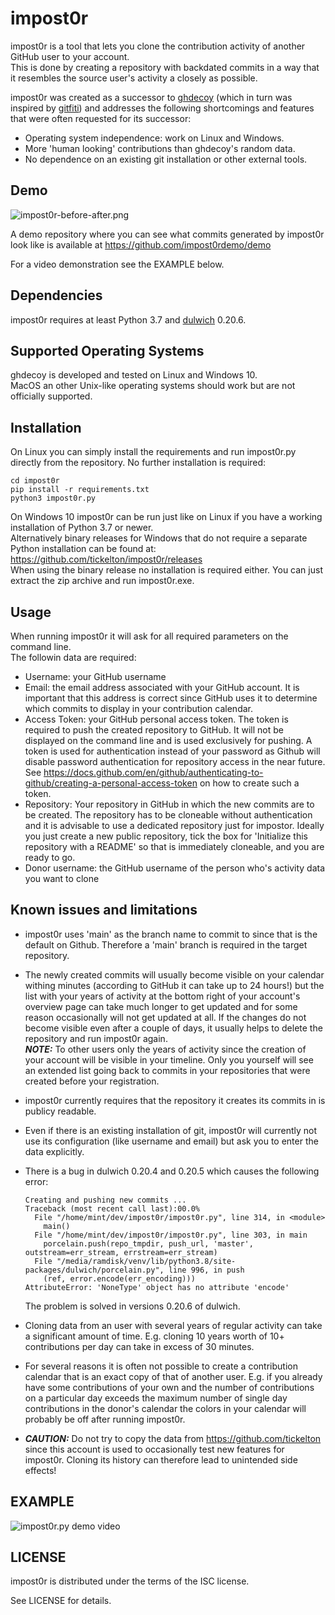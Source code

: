 impost0r
========

impost0r is a tool that lets you clone the contribution activity of
another GitHub user to your account.  
This is done by creating a repository with backdated commits in a
way that it resembles the source user's activity a closely as
possible.

impost0r was created as a successor to [ghdecoy](https://github.com/tickelton/ghdecoy)
(which in turn was inspired by [gitfiti](https://github.com/gelstudios/gitfiti))
and addresses the following shortcomings and features that were often
requested for its successor:
* Operating system independence: work on Linux and Windows.
* More 'human looking' contributions than ghdecoy's random data.
* No dependence on an existing git installation or other external tools.

Demo
------------

![impost0r-before-after.png](https://gitlab.com/tickelton/impost0r/raw/master/contrib/impost0r-before-after.png)


A demo repository where you can see what commits generated by impost0r look
like is available at https://github.com/impost0rdemo/demo

For a video demonstration see the EXAMPLE below.

Dependencies
------------

impost0r requires at least Python 3.7 and [dulwich](https://www.dulwich.io/)
0.20.6.

Supported Operating Systems
---------------------------

ghdecoy is developed and tested on Linux and Windows 10.  
MacOS an other Unix-like operating systems should work but are not
officially supported.

Installation
------------

On Linux you can simply install the requirements and run
impost0r.py directly from the repository. No further installation
is required:

```shell
cd impost0r
pip install -r requirements.txt
python3 impost0r.py
```

On Windows 10 impost0r can be run just like on Linux if you
have a working installation of Python 3.7 or newer.  
Alternatively binary releases for Windows that do not require
a separate Python installation can be found at:
https://github.com/tickelton/impost0r/releases  
When using the binary release no installation is required either.
You can just extract the zip archive and run impost0r.exe. 

Usage
-----

When running impost0r it will ask for all required parameters on
the command line.  
The followin data are required:  
* Username: your GitHub username
* Email: the email address associated with your GitHub account. It
is important that this address is correct since GitHub uses it to determine
which commits to display in your contribution calendar.
* Access Token: your GitHub personal access token. The token is required to push the
created repository to GitHub. It will not be displayed on the command line
and is used exclusively for pushing.
A token is used for authentication instead of your password as Github will
disable password authentication for repository access in the near future. See
https://docs.github.com/en/github/authenticating-to-github/creating-a-personal-access-token
on how to create such a token.
* Repository: Your repository in GitHub in which the new commits are to
be created. The repository has to be cloneable without authentication and
it is advisable to use a dedicated repository just for impostor. Ideally
you just create a new public repository, tick the box for
'Initialize this repository with a README' so that is immediately
cloneable, and you are ready to go.
* Donor username: the GitHub username of the person who's activity data
you want to clone


Known issues and limitations
----------------------------

* impost0r uses 'main' as the branch name to commit to since
that is the default on Github. Therefore a 'main' branch is
required in the target repository.
* The newly created commits will usually become visible on your
calendar withing minutes (according to GitHub it can take up to 24 hours!)
but the list with your years of activity at the bottom right of your
account's overview page can take much longer to get updated and for some
reason occasionally will not get updated at all. If the changes do not
become visible even after a couple of days, it usually helps to delete
the repository and run impost0r again.  
***NOTE:*** To other users only the years of activity since the
creation of your account will be visible in your timeline. Only you
yourself will see an extended list going back to commits in your
repositories that were created before your registration.
* impost0r currently requires that the repository it creates its commits
in is publicy readable.
* Even if there is an existing installation of git, impost0r will currently
not use its configuration (like username and email) but ask you to enter
the data explicitly.
* There is a bug in dulwich 0.20.4 and 0.20.5 which causes the following error:  

      Creating and pushing new commits ...
      Traceback (most recent call last):00.0%
        File "/home/mint/dev/impost0r/impost0r.py", line 314, in <module>
          main()
        File "/home/mint/dev/impost0r/impost0r.py", line 303, in main
          porcelain.push(repo_tmpdir, push_url, 'master', outstream=err_stream, errstream=err_stream)
        File "/media/ramdisk/venv/lib/python3.8/site-packages/dulwich/porcelain.py", line 996, in push
          (ref, error.encode(err_encoding)))
      AttributeError: 'NoneType' object has no attribute 'encode'

  The problem is solved in versions 0.20.6 of dulwich.
* Cloning data from an user with several years of regular activity can
take a significant amount of time. E.g. cloning 10 years worth of 10+
contributions per day can take in excess of 30 minutes.
* For several reasons it is often not possible to create a contribution
calendar that is an exact copy of that of another user. E.g. if you
already have some contributions of your own and the number of contributions
on a particular day exceeds the maximum number of single day contributions
in the donor's calendar the colors in your calendar will probably be off
after running impost0r.
* ***CAUTION:*** Do not try to copy the data from https://github.com/tickelton
since this account is used to occasionally test new features for impost0r.
Cloning its history can therefore lead to unintended side effects!


EXAMPLE
-------

![impost0r.py demo video](https://gitlab.com/tickelton/impost0r/raw/master/contrib/impost0r-demo.gif)


LICENSE
-------

impost0r is distributed under the terms of the ISC license.

See LICENSE for details.

